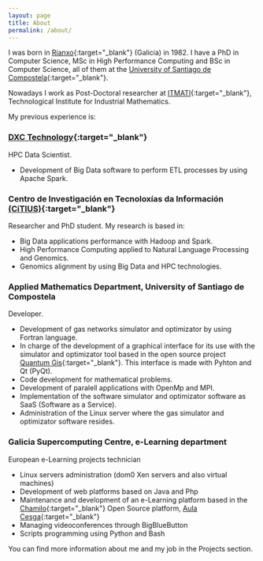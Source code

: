 ```yaml
---
layout: page
title: About
permalink: /about/
---
```


I was born in <i class="fa fa-map-marker" aria-hidden="true"></i>[Rianxo](https://goo.gl/maps/yiDcWZsRNyv){:target="_blank"} (Galicia) in 1982. I have a PhD in Computer Science, MSc in High Performance Computing and BSc in Computer Science, all of them at the [University of Santiago de Compostela](http://www.usc.es){:target="_blank"}.

Nowadays I work as Post-Doctoral researcher at [ITMATI](http://www.itmati.com/){:target="_blank"}, Technological Institute for Industrial Mathematics.

My previous experience is:
### [DXC Technology](http://www.dxc.technology/){:target="_blank"} ###
HPC Data Scientist.

* Development of Big Data software to perform ETL processes by using Apache Spark.

### Centro de Investigación en Tecnoloxías da Información [(CiTIUS)](http://citius.usc.es){:target="_blank"} ###
Researcher and PhD student. My research is based in:

* Big Data applications performance with Hadoop and Spark.
* High Performance Computing applied to Natural Language Processing and Genomics.
* Genomics alignment by using Big Data and HPC technologies.

### Applied Mathematics Department, University of Santiago de Compostela ###
Developer.

* Development of gas networks simulator and optimizator by using Fortran language.
* In charge of the development of a graphical interface for its use with the simulator and optimizator tool based in the open source project [Quantum Gis](http://www.qgis.org){:target="_blank"}. This interface is made with Pyhton and Qt (PyQt).
* Code development for mathematical problems.
* Development of paralell applications with OpenMp and MPI.
* Implementation of the software simulator and optimizator software as SaaS (Software as a Service).
* Administration of the Linux server where the gas simulator and optimizator software resides.

### Galicia Supercomputing Centre, e-Learning department ###
European e-Learning projects technician

* Linux servers administration (dom0 Xen servers and also virtual machines)
* Development of web platforms based on Java and Php
* Maintenance and development of an e-Learning platform based in the [Chamilo](https://chamilo.org/chamilo-lms/){:target="_blank"} Open Source platform, [Aula Cesga](https://aula.cesga.es){:target="_blank"}
* Managing videoconferences through BigBlueButton
* Scripts programming using Python and Bash

You can find more information about me and my job in the Projects section.
